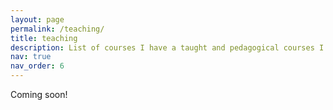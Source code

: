 ```yaml
---
layout: page
permalink: /teaching/
title: teaching
description: List of courses I have a taught and pedagogical courses I have completed.
nav: true
nav_order: 6
---
```


Coming soon!
